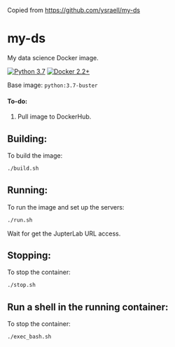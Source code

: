 Copied from https://github.com/ysraell/my-ds

# my-ds
My data science Docker image.


[![Python 3.7](https://img.shields.io/badge/Python-3.7-gree.svg)](https://www.python.org/downloads/release/python-370/)
[![Docker 2.2+](https://img.shields.io/badge/Docker-2.2+-blue.svg)](https://www.python.org/downloads/release/python-370/)


Base image: `python:3.7-buster`

#### To-do:
1) Pull image to DockerHub.

## Building:
To build the image:

```bash
./build.sh
```

## Running:
To run the image and set up the servers:

```bash
./run.sh
```

Wait for get the JupterLab URL access.

## Stopping:
To stop the container:

```bash
./stop.sh
```

## Run a shell in the running container: 
To stop the container:

```bash
./exec_bash.sh
```